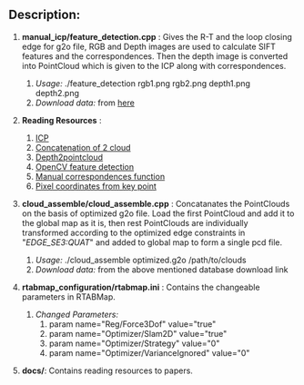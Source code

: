 ## Description: ##

1. **manual_icp/feature_detection.cpp** : Gives the R-T and the loop closing edge for g2o file, RGB and Depth images are used to calculate SIFT features and the correspondences. Then the depth image is converted into PointCloud which is given to the ICP along with correspondences.  
	1. *Usage:* ./feature_detection rgb1.png rgb2.png depth1.png depth2.png  
	2. *Download data:* from [here](https://drive.google.com/drive/folders/1AmbcwgK6rQJtM-TxdzpmFXIA18UK4Pl3?usp=sharing)

2. **Reading Resources** :
	1. [ICP](http://pointclouds.org/documentation/tutorials/iterative_closest_point.php)
	2. [Concatenation of 2 cloud](http://pointclouds.org/documentation/tutorials/pairwise_incremental_registration.php#pairwise-incremental-registration)
	3. [Depth2pointcloud](https://github.com/ZJULiXiaoyang/depth2pointCloud)
	4. [OpenCV feature detection](https://docs.opencv.org/4.0.0-beta/d5/d6f/tutorial_feature_flann_matcher.html)
	5. [Manual correspondences function](http://docs.pointclouds.org/trunk/classpcl_1_1registration_1_1_transformation_estimation_s_v_d.html#ac2e675e113bd1762962c36618456bee3)
	6. [Pixel coordinates from key point](https://stackoverflow.com/questions/30716610/how-to-get-pixel-coordinates-from-feature-matching-in-opencv-python)

3. **cloud_assemble/cloud_assemble.cpp** : Concatanates the PointClouds on the basis of optimized g2o file. Load the first PointCloud and add it to the global map as it is, then rest PointClouds are individually transformed according to the optimized edge constraints in "*EDGE_SE3:QUAT*" and added to global map to form a single pcd file.  
	1. *Usage:* ./cloud_assemble optimized.g2o /path/to/clouds  
	2. *Download data:* from the above mentioned database download link  

4. **rtabmap_configuration/rtabmap.ini** : Contains the changeable parameters in RTABMap.  
	1. *Changed Parameters:*   
		1. 	param name="Reg/Force3Dof" value="true"
		2.	param name="Optimizer/Slam2D" value="true"
		3.	param name="Optimizer/Strategy" value="0"
		4.	param name="Optimizer/VarianceIgnored" value="0"

5. **docs/**: Contains reading resources to papers. 
